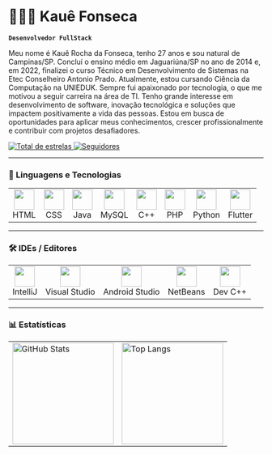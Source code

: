 # 👨🏻‍💻 Kauê Fonseca

**`Desenvolvedor FullStack`**

Meu nome é Kauê Rocha da Fonseca, tenho 27 anos e sou natural de Campinas/SP. Concluí o ensino médio em Jaguariúna/SP no ano de 2014 e, em 2022, finalizei o curso Técnico em Desenvolvimento de Sistemas na Etec Conselheiro Antonio Prado. Atualmente, estou cursando Ciência da Computação na UNIEDUK. Sempre fui apaixonado por tecnologia, o que me motivou a seguir carreira na área de TI. Tenho grande interesse em desenvolvimento de software, inovação tecnológica e soluções que impactem positivamente a vida das pessoas. Estou em busca de oportunidades para aplicar meus conhecimentos, crescer profissionalmente e contribuir com projetos desafiadores.

<p align="left">
    <a href="https://github.com/Fonseca-Dev?tab=stars">
        <img 
            alt="Total de estrelas" 
            title="Total de estrelas GitHub" 
            src="https://custom-icon-badges.demolab.com/github/stars/Fonseca-Dev?color=55960c&style=for-the-badge&labelColor=488207&logo=star&label=estrelas"
        />
    </a>
    <a href="https://github.com/Fonseca-Dev?tab=followers">
        <img 
            alt="Seguidores" 
            title="Me siga no GitHub" 
            src="https://custom-icon-badges.demolab.com/github/followers/Fonseca-Dev?color=236ad3&labelColor=1155ba&style=for-the-badge&logo=github&label=Seguidores&logoColor=white"
        />
    </a>
</p>

---

### 🤖 Linguagens e Tecnologias

<table>
  <tr>
    <td align="center">
      <img src="https://cdn.jsdelivr.net/gh/devicons/devicon@latest/icons/html5/html5-original.svg" width="40px" /><br/>HTML
    </td>
    <td align="center">
      <img src="https://cdn.jsdelivr.net/gh/devicons/devicon@latest/icons/css3/css3-original.svg" width="40px" /><br/>CSS
    </td>
    <td align="center">
      <img src="https://cdn.jsdelivr.net/gh/devicons/devicon@latest/icons/java/java-original-wordmark.svg" width="40px" /><br/>Java
    </td>
    <td align="center">
      <img src="https://cdn.jsdelivr.net/gh/devicons/devicon@latest/icons/mysql/mysql-original-wordmark.svg" width="40px" /><br/>MySQL
    </td>
    <td align="center">
      <img src="https://cdn.jsdelivr.net/gh/devicons/devicon@latest/icons/cplusplus/cplusplus-original.svg" width="40px" /><br/>C++
    </td>
    <td align="center">
      <img src="https://cdn.jsdelivr.net/gh/devicons/devicon@latest/icons/php/php-original.svg" width="40px" /><br/>PHP
    </td>
    <td align="center">
      <img src="https://cdn.jsdelivr.net/gh/devicons/devicon@latest/icons/python/python-original.svg" width="40px" /><br/>Python
    </td>
    <td align="center">
      <img src="https://cdn.jsdelivr.net/gh/devicons/devicon@latest/icons/flutter/flutter-original.svg" width="40px" /><br/>Flutter
    </td>
  </tr>
</table>

---

### 🛠️ IDEs / Editores

<table>
  <tr>
    <td align="center">
      <img src="https://cdn.jsdelivr.net/gh/devicons/devicon@latest/icons/intellij/intellij-original.svg" width="40px" /><br/>IntelliJ
    </td>
    <td align="center">
      <img src="https://cdn.jsdelivr.net/gh/devicons/devicon@latest/icons/visualstudio/visualstudio-plain.svg" width="40px" /><br/>Visual Studio
    </td>
    <td align="center">
      <img src="https://cdn.jsdelivr.net/gh/devicons/devicon@latest/icons/androidstudio/androidstudio-original.svg" width="40px" /><br/>Android Studio
    </td>
    <td align="center">
      <img src="https://upload.wikimedia.org/wikipedia/commons/9/98/Apache_NetBeans_Logo.svg" width="40px" /><br/>NetBeans
    </td>
    <td align="center">
      <img src="https://images-wixmp-ed30a86b8c4ca887773594c2.wixmp.com/i/6796fe47-907a-4f6f-8075-8722ea4708d1/dapvn1w-76f47a94-188c-4a3e-b3bb-fc06c0d93566.png/v1/fill/w_894,h_894,q_70,strp/alternative_dev_c___icon__256x256__by_thepi7on_dapvn1w-pre.jpg" width="40px" /><br/>Dev C++
    </td>
  </tr>
</table>

---

### 📊 Estatísticas

<table>
  <tr>
    <td>
      <img 
        alt="GitHub Stats" 
        height="200" 
        src="https://github-readme-stats.vercel.app/api?username=Fonseca-Dev&show_icons=true&theme=tokyonight&include_all_commits=true&locale=pt-br" 
      />
    </td>
    <td>
      <img 
        alt="Top Langs" 
        height="200" 
        src="https://github-readme-stats.vercel.app/api/top-langs/?username=Fonseca-Dev&layout=compact&theme=tokyonight&locale=pt-br" 
      />
    </td>
  </tr>
</table>
